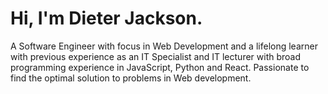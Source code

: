 # Hi, I'm Dieter Jackson.
A Software Engineer with focus in Web Development and a lifelong
learner with previous experience as an IT Specialist and IT lecturer with
broad programming experience in JavaScript, Python and React.
Passionate to find the optimal solution to problems in Web
development.
